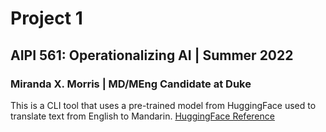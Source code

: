 # Project 1
## AIPI 561: Operationalizing AI | Summer 2022
### Miranda X. Morris | MD/MEng Candidate at Duke

This is a CLI tool that uses a pre-trained model from HuggingFace used to translate text from English to Mandarin.
[HuggingFace Reference](https://huggingface.co/Helsinki-NLP/opus-mt-en-zh)
